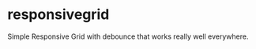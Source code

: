 responsivegrid
==============

Simple Responsive Grid with debounce that works really well everywhere.

